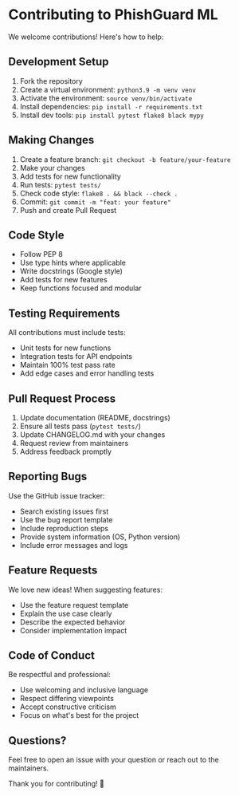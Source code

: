 # Contributing to PhishGuard ML

We welcome contributions! Here's how to help:

## Development Setup

1. Fork the repository
2. Create a virtual environment: `python3.9 -m venv venv`
3. Activate the environment: `source venv/bin/activate`
4. Install dependencies: `pip install -r requirements.txt`
5. Install dev tools: `pip install pytest flake8 black mypy`

## Making Changes

1. Create a feature branch: `git checkout -b feature/your-feature`
2. Make your changes
3. Add tests for new functionality
4. Run tests: `pytest tests/`
5. Check code style: `flake8 . && black --check .`
6. Commit: `git commit -m "feat: your feature"`
7. Push and create Pull Request

## Code Style

- Follow PEP 8
- Use type hints where applicable
- Write docstrings (Google style)
- Add tests for new features
- Keep functions focused and modular

## Testing Requirements

All contributions must include tests:
- Unit tests for new functions
- Integration tests for API endpoints
- Maintain 100% test pass rate
- Add edge cases and error handling tests

## Pull Request Process

1. Update documentation (README, docstrings)
2. Ensure all tests pass (`pytest tests/`)
3. Update CHANGELOG.md with your changes
4. Request review from maintainers
5. Address feedback promptly

## Reporting Bugs

Use the GitHub issue tracker:
- Search existing issues first
- Use the bug report template
- Include reproduction steps
- Provide system information (OS, Python version)
- Include error messages and logs

## Feature Requests

We love new ideas! When suggesting features:
- Use the feature request template
- Explain the use case clearly
- Describe the expected behavior
- Consider implementation impact

## Code of Conduct

Be respectful and professional:
- Use welcoming and inclusive language
- Respect differing viewpoints
- Accept constructive criticism
- Focus on what's best for the project

## Questions?

Feel free to open an issue with your question or reach out to the maintainers.

Thank you for contributing! 🙏
